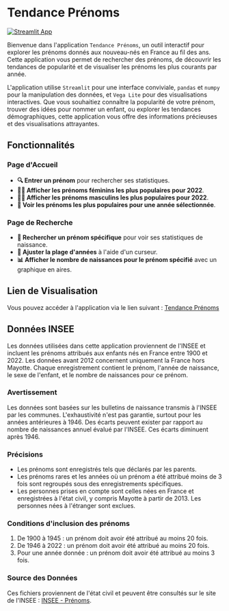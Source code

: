 # Tendance Prénoms

[![Streamlit App](https://static.streamlit.io/badges/streamlit_badge_black_white.svg)](https://prenoms-fr.streamlit.app/)

Bienvenue dans l'application `Tendance Prénoms`, un outil interactif pour explorer les prénoms donnés aux nouveau-nés en France au fil des ans. Cette application vous permet de rechercher des prénoms, de découvrir les tendances de popularité et de visualiser les prénoms les plus courants par année.

L'application utilise `Streamlit` pour une interface conviviale, `pandas` et `numpy` pour la manipulation des données, et `Vega Lite` pour des visualisations interactives. Que vous souhaitiez connaître la popularité de votre prénom, trouver des idées pour nommer un enfant, ou explorer les tendances démographiques, cette application vous offre des informations précieuses et des visualisations attrayantes.

## Fonctionnalités

### Page d'Accueil
- **🔍 Entrer un prénom** pour rechercher ses statistiques.
- **👧🏻 Afficher les prénoms féminins les plus populaires pour 2022**.
- **👦🏻 Afficher les prénoms masculins les plus populaires pour 2022**.
- **📅 Voir les prénoms les plus populaires pour une année sélectionnée**.

### Page de Recherche
- **🔎 Rechercher un prénom spécifique** pour voir ses statistiques de naissance.
- **📅 Ajuster la plage d'années** à l'aide d'un curseur.
- **📊 Afficher le nombre de naissances pour le prénom spécifié** avec un graphique en aires.

## Lien de Visualisation

Vous pouvez accéder à l'application via le lien suivant : [Tendance Prénoms](https://prenoms-fr.streamlit.app/)

## Données INSEE

Les données utilisées dans cette application proviennent de l'INSEE et incluent les prénoms attribués aux enfants nés en France entre 1900 et 2022. Les données avant 2012 concernent uniquement la France hors Mayotte. Chaque enregistrement contient le prénom, l'année de naissance, le sexe de l'enfant, et le nombre de naissances pour ce prénom.

### Avertissement

Les données sont basées sur les bulletins de naissance transmis à l'INSEE par les communes. L'exhaustivité n'est pas garantie, surtout pour les années antérieures à 1946. Des écarts peuvent exister par rapport au nombre de naissances annuel évalué par l'INSEE. Ces écarts diminuent après 1946.

### Précisions

- Les prénoms sont enregistrés tels que déclarés par les parents. 
- Les prénoms rares et les années où un prénom a été attribué moins de 3 fois sont regroupés sous des enregistrements spécifiques.
- Les personnes prises en compte sont celles nées en France et enregistrées à l'état civil, y compris Mayotte à partir de 2013. Les personnes nées à l'étranger sont exclues.

### Conditions d'inclusion des prénoms

1. De 1900 à 1945 : un prénom doit avoir été attribué au moins 20 fois.
2. De 1946 à 2022 : un prénom doit avoir été attribué au moins 20 fois.
3. Pour une année donnée : un prénom doit avoir été attribué au moins 3 fois.

### Source des Données

Ces fichiers proviennent de l'état civil et peuvent être consultés sur le site de l'INSEE : [INSEE - Prénoms](https://www.insee.fr/fr/statistiques/7633685).
